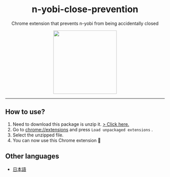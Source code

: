 <h1 align="center">n-yobi-close-prevention</h1>
<p align="center">Chrome extension that prevents n-yobi from being accidentally closed</p>
<div align="center">
    <img src="https://github.com/yoshi1125hisa/n-yobi-close-prevention/blob/master/images/400x400.png?raw=true" width="200" >
</div>

---

## How to use?

1. Need to download this package is unzip it.  [> Click here.](https://github.com/yoshi1125hisa/n-yobi-close-prevention/archive/master.zip)
2. Go to [chrome://extensions](chrome://extensions) and press `Load unpackaged extensions` .
3. Select the unzipped file.
4. You can now use this Chrome extension 🎉

## Other languages

- [日本語](./README.ja.md)